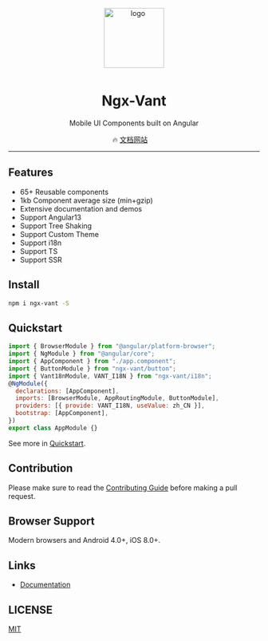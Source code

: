 <p align="center">
    <img alt="logo" src="https://img.yzcdn.cn/vant/logo.png" width="120" height="120" style="margin-bottom: 10px;">
</p>

<h1 align="center">Ngx-Vant</h1>

<p align="center">Mobile UI Components built on Angular</p>

<!-- <p align="center">
    <img src="https://img.shields.io/npm/v/vant.svg?style=flat-square" alt="npm version" />
    <img src="https://img.shields.io/github/workflow/status/youzan/vant/CI/dev?style=flat-square" alt="npm version" />
    <img src="https://img.shields.io/codecov/c/github/youzan/vant/dev.svg?style=flat-square&color=#4fc08d" alt="Coverage Status" />
    <img src="https://img.shields.io/npm/dm/vant.svg?style=flat-square&color=#4fc08d" alt="downloads" />
    <img src="https://img.shields.io/jsdelivr/npm/hm/vant?style=flat-square" alt="Jsdelivr Hits">
    <img src="https://img.badgesize.io/https://unpkg.com/vant/lib/vant.min.js?compression=gzip&style=flat-square&label=gzip%20size&color=#4fc08d" alt="Gzip Size" />
</p> -->

<p align="center">
  🔥 <a href="https://ngx-vant.github.io/ngx-vant">文档网站</a>
  &nbsp;
  &nbsp;
  
  <!-- 🚀 <a href="https://github.com/youzan/vant-weapp" target="_blank">小程序版</a> -->
</p>

---

## Features

- 65+ Reusable components
- 1kb Component average size (min+gzip)
- Extensive documentation and demos
- Support Angular13
- Support Tree Shaking
- Support Custom Theme
- Support i18n
- Support TS
- Support SSR

## Install

```bash
npm i ngx-vant -S
```

## Quickstart

```js
import { BrowserModule } from "@angular/platform-browser";
import { NgModule } from "@angular/core";
import { AppComponent } from "./app.component";
import { ButtonModule } from "ngx-vant/button";
import { Vant18nModule, VANT_I18N } from "ngx-vant/i18n";
@NgModule({
  declarations: [AppComponent],
  imports: [BrowserModule, AppRoutingModule, ButtonModule],
  providers: [{ provide: VANT_I18N, useValue: zh_CN }],
  bootstrap: [AppComponent],
})
export class AppModule {}
```

See more in [Quickstart](https://ngx-vant.github.io/ngx-vant/#/basic/quickstart).

## Contribution

Please make sure to read the [Contributing Guide](https://ngx-vant.github.io/ngx-vant/#/basic/contribution) before making a pull request.

## Browser Support

Modern browsers and Android 4.0+, iOS 8.0+.

## Links

- [Documentation](https://ngx-vant.github.io/ngx-vant)

## LICENSE

[MIT](https://en.wikipedia.org/wiki/MIT_License)

<!-- 发布：
1、npm run package  等一会儿，等所有等包生成完之后，再执行第二步
2、cd /dist/ngx-vant  执行 npm publish -->
